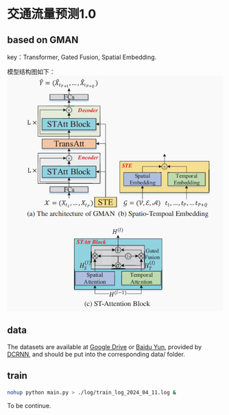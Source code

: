 # 交通流量预测1.0

## based on GMAN

key：Transformer, Gated Fusion, Spatial Embedding.

模型结构图如下：
![GMAN](./img/gman.png)

## data

The datasets are available at [Google Drive](https://drive.google.com/open?id=10FOTa6HXPqX8Pf5WRoRwcFnW9BrNZEIX) or [Baidu Yun](https://pan.baidu.com/s/14Yy9isAIZYdU__OYEQGa_g), provided by [DCRNN](https://github.com/liyaguang/DCRNN), and should be put into the corresponding data/ folder.

## train

```bash
nohup python main.py > ./log/train_log_2024_04_11.log &
```

To be continue.
